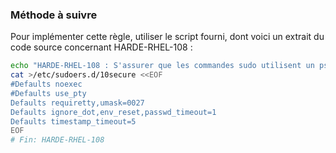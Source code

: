 
### Méthode à suivre

Pour implémenter cette règle, utiliser le script fourni, dont voici un extrait du code source concernant HARDE-RHEL-108 :

``` {.bash .numberLines}
echo "HARDE-RHEL-108 : S'assurer que les commandes sudo utilisent un pseudo-TTY et autres directives"
cat >/etc/sudoers.d/10secure <<EOF
#Defaults noexec
#Defaults use_pty
Defaults requiretty,umask=0027
Defaults ignore_dot,env_reset,passwd_timeout=1
Defaults timestamp_timeout=5
EOF
# Fin: HARDE-RHEL-108
```

